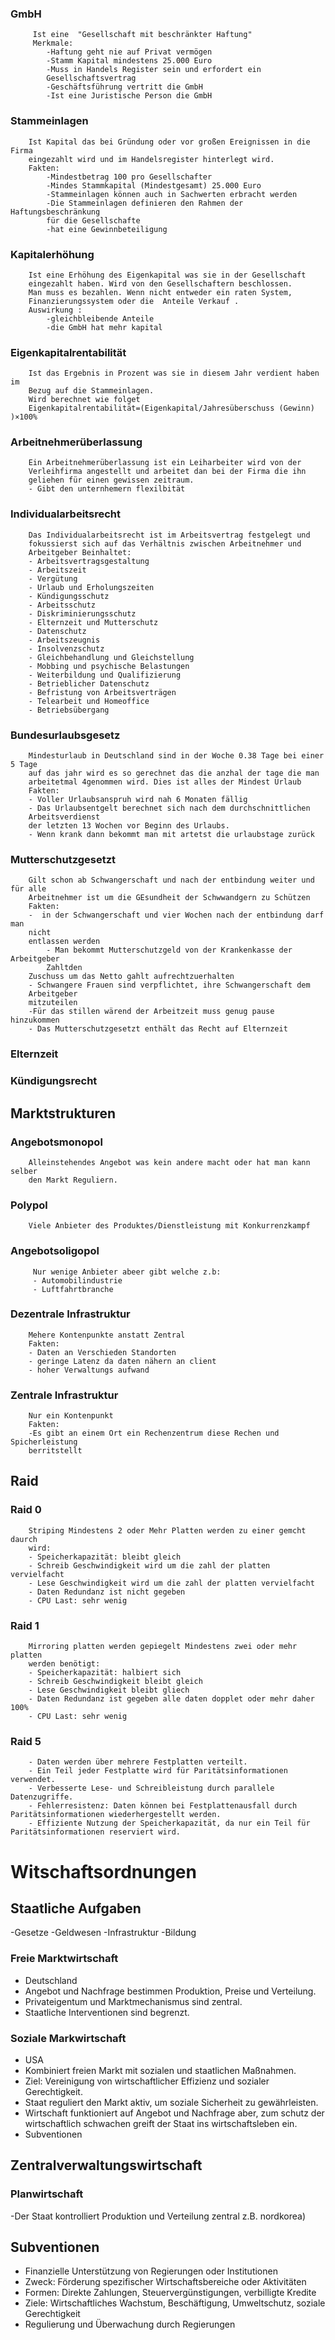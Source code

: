### GmbH

		 Ist eine  "Gesellschaft mit beschränkter Haftung" 
		 Merkmale:
			-Haftung geht nie auf Privat vermögen  			
			-Stamm Kapital mindestens 25.000 Euro 
			-Muss in Handels Register sein und erfordert ein
			Gesellschaftsvertrag
			-Geschäftsführung vertritt die GmbH
			-Ist eine Juristische Person die GmbH 

### Stammeinlagen

		Ist Kapital das bei Gründung oder vor großen Ereignissen in die Firma
		eingezahlt wird und im Handelsregister hinterlegt wird.
		Fakten:
			-Mindestbetrag 100 pro Gesellschafter 
			-Mindes Stammkapital (Mindestgesamt) 25.000 Euro
			-Stammeinlagen können auch in Sachwerten erbracht werden  
			-Die Stammeinlagen definieren den Rahmen der Haftungsbeschränkung
			für die Gesellschafte
			-hat eine Gewinnbeteiligung 

### Kapitalerhöhung

		Ist eine Erhöhung des Eigenkapital was sie in der Gesellschaft
		eingezahlt haben. Wird von den Gesellschaftern beschlossen. 
		Man muss es bezahlen. Wenn nicht entweder ein raten System,
		Finanzierungssystem oder die  Anteile Verkauf .
		Auswirkung :
			-gleichbleibende Anteile
			-die GmbH hat mehr kapital

### Eigenkapitalrentabilität

		Ist das Ergebnis in Prozent was sie in diesem Jahr verdient haben im
		Bezug auf die Stammeinlagen.
		Wird berechnet wie folget 
		Eigenkapitalrentabilität=(Eigenkapital/Jahresüberschuss (Gewinn)​)×100%

### Arbeitnehmerüberlassung

		Ein Arbeitnehmerüberlassung ist ein Leiharbeiter wird von der
		Verleihfirma angestellt und arbeitet dan bei der Firma die ihn
		geliehen für einen gewissen zeitraum.
		- Gibt den unternhemern flexilbität 

### Individualarbeitsrecht
		Das Individualarbeitsrecht ist im Arbeitsvertrag festgelegt und
		fokussierst sich auf das Verhältnis zwischen Arbeitnehmer und
		Arbeitgeber Beinhaltet:
		- Arbeitsvertragsgestaltung
		- Arbeitszeit
		- Vergütung
		- Urlaub und Erholungszeiten
		- Kündigungsschutz
		- Arbeitsschutz
		- Diskriminierungsschutz
		- Elternzeit und Mutterschutz
		- Datenschutz
		- Arbeitszeugnis
		- Insolvenzschutz
		- Gleichbehandlung und Gleichstellung
		- Mobbing und psychische Belastungen
		- Weiterbildung und Qualifizierung
		- Betrieblicher Datenschutz
		- Befristung von Arbeitsverträgen
		- Telearbeit und Homeoffice
		- Betriebsübergang

### Bundesurlaubsgesetz
		Mindesturlaub in Deutschland sind in der Woche 0.38 Tage bei einer 5 Tage
		auf das jahr wird es so gerechnet das die anzhal der tage die man
		arbeitetmal 4genommen wird. Dies ist alles der Mindest Urlaub 
		Fakten:
		- Voller Urlaubsanspruh wird nah 6 Monaten fällig 
		- Das Urlaubsentgelt berechnet sich nach dem durchschnittlichen
		Arbeitsverdienst
		der letzten 13 Wochen vor Beginn des Urlaubs.
		- Wenn krank dann bekommt man mit artetst die urlaubstage zurück

### Mutterschutzgesetzt 
		Gilt schon ab Schwangerschaft und nach der entbindung weiter und für alle
		Arbeitnehmer ist um die GEsundheit der Schwwandgern zu Schützen
		Fakten:
		-  in der Schwangerschaft und vier Wochen nach der entbindung darf man
		nicht
		entlassen werden
			- Man bekommt Mutterschutzgeld von der Krankenkasse der Arbeitgeber
			Zahltden
		Zuschuss um das Netto gahlt aufrechtzuerhalten 
		- Schwangere Frauen sind verpflichtet, ihre Schwangerschaft dem
		Arbeitgeber
		mitzuteilen
		-Für das stillen wärend der Arbeitzeit muss genug pause hinzukommen 
		- Das Mutterschutzgesetzt enthält das Recht auf Elternzeit 

### Elternzeit



### Kündigungsrecht 

## Marktstrukturen

### Angebotsmonopol
		Alleinstehendes Angebot was kein andere macht oder hat man kann selber
		den Markt Reguliern.

### Polypol
		Viele Anbieter des Produktes/Dienstleistung mit Konkurrenzkampf 

### Angebotsoligopol
		 Nur wenige Anbieter abeer gibt welche z.b:
		 - Automobilindustrie
		 - Luftfahrtbranche


### Dezentrale Infrastruktur
		Mehere Kontenpunkte anstatt Zentral
		Fakten:
		- Daten an Verschieden Standorten 
		- geringe Latenz da daten nähern an client 
		- hoher Verwaltungs aufwand 
### Zentrale Infrastruktur
		Nur ein Kontenpunkt 
		Fakten:
		-Es gibt an einem Ort ein Rechenzentrum diese Rechen und Spicherleistung
		berritstellt

## Raid 

### Raid 0
		Striping Mindestens 2 oder Mehr Platten werden zu einer gemcht daurch
		wird:
		- Speicherkapazität: bleibt gleich
		- Schreib Geschwindigkeit wird um die zahl der platten vervielfacht 
		- Lese Geschwindigkeit wird um die zahl der platten vervielfacht 
		- Daten Redundanz ist nicht gegeben 
		- CPU Last: sehr wenig 
### Raid 1
		Mirroring platten werden gepiegelt Mindestens zwei oder mehr platten 
		werden benötigt:
		- Speicherkapazität: halbiert sich
		- Schreib Geschwindigkeit bleibt gleich  
		- Lese Geschwindigkeit bleibt gliech
		- Daten Redundanz ist gegeben alle daten dopplet oder mehr daher 100%
		- CPU Last: sehr wenig
### Raid 5
		- Daten werden über mehrere Festplatten verteilt.
		- Ein Teil jeder Festplatte wird für Paritätsinformationen verwendet.
		- Verbesserte Lese- und Schreibleistung durch parallele Datenzugriffe.
		- Fehlerresistenz: Daten können bei Festplattenausfall durch Paritätsinformationen wiederhergestellt werden.
		- Effiziente Nutzung der Speicherkapazität, da nur ein Teil für Paritätsinformationen reserviert wird.

  
# Witschaftsordnungen

## Staatliche Aufgaben

-Gesetze
-Geldwesen
-Infrastruktur
-Bildung


### Freie Marktwirtschaft

- Deutschland
- Angebot und Nachfrage bestimmen Produktion, Preise und Verteilung.
- Privateigentum und Marktmechanismus sind zentral.
- Staatliche Interventionen sind begrenzt.

### Soziale Markwirtschaft

- USA
- Kombiniert freien Markt mit sozialen und staatlichen Maßnahmen.
- Ziel: Vereinigung von wirtschaftlicher Effizienz und sozialer Gerechtigkeit.
- Staat reguliert den Markt aktiv, um soziale Sicherheit zu gewährleisten.
- Wirtschaft funktioniert auf Angebot und Nachfrage aber, zum schutz der wirtschaftlich schwachen greift der Staat ins wirtschaftsleben ein.
- Subventionen

## Zentralverwaltungswirtschaft

### Planwirtschaft

-Der Staat kontrolliert Produktion und Verteilung zentral z.B. nordkorea)

## Subventionen

- Finanzielle Unterstützung von Regierungen oder Institutionen
- Zweck: Förderung spezifischer Wirtschaftsbereiche oder Aktivitäten
- Formen: Direkte Zahlungen, Steuervergünstigungen, verbilligte Kredite
- Ziele: Wirtschaftliches Wachstum, Beschäftigung, Umweltschutz, soziale Gerechtigkeit
- Regulierung und Überwachung durch Regierungen



